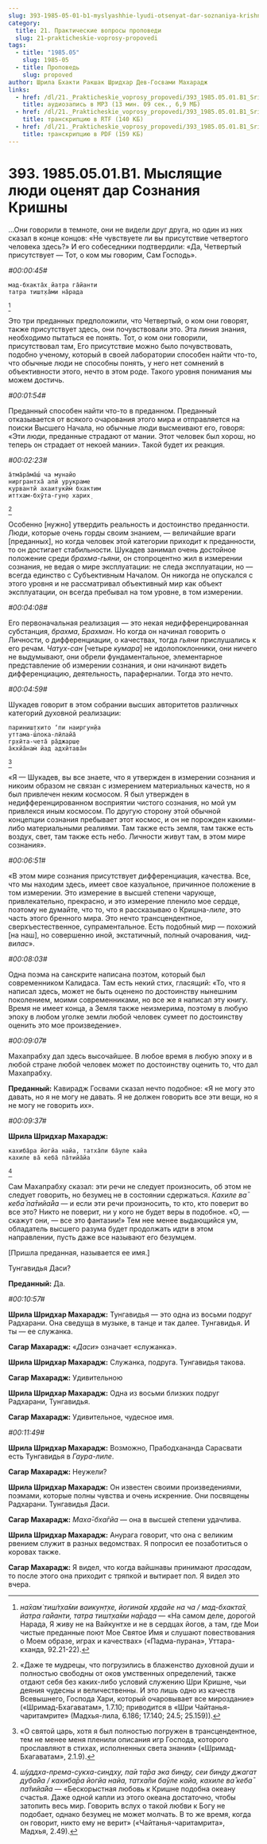 ```yaml
---
slug: 393-1985-05-01-b1-myslyashhie-lyudi-otsenyat-dar-soznaniya-krishny
category:
  title: 21. Практические вопросы проповеди
  slug: 21-prakticheskie-voprosy-propovedi
tags:
  - title: "1985.05"
    slug: 1985-05
  - title: Проповедь
    slug: propoved
author: Шрила Бхакти Ракшак Шридхар Дев-Госвами Махарадж
links:
  - href: /dl/21._Prakticheskie_voprosy_propovedi/393_1985.05.01.B1_SridharMj_Myslyawiye_lyudi_ocenyat_dar_Soznaniya_Krishny.mp3
    title: аудиозапись в MP3 (13 мин. 09 сек., 6,9 МБ)
  - href: /dl/21._Prakticheskie_voprosy_propovedi/393_1985.05.01.B1_SridharMj_Myslyawiye_lyudi_ocenyat_dar_Soznaniya_Krishny.rtf
    title: транскрипцию в RTF (140 КБ)
  - href: /dl/21._Prakticheskie_voprosy_propovedi/393_1985.05.01.B1_SridharMj_Myslyawiye_lyudi_ocenyat_dar_Soznaniya_Krishny.pdf
    title: транскрипцию в PDF (159 КБ)
---
```


# 393. 1985.05.01.B1. Мыслящие люди оценят дар Сознания Кришны

…Они говорили в темноте, они не видели друг друга, но один из них сказал в конце концов: «Не чувствуете ли вы присутствие четвертого человека здесь?» И его собеседники подтвердили: «Да, Четвертый присутствует — Тот, о ком мы говорим, Сам Господь».

*#00:00:45#*

    мад-бхакта̄х̣ йатра га̄йанти
    татра тишт̣ха̄ми на̄рада
[^_ftn1]

Это три преданных предположили, что Четвертый, о ком они говорят, также присутствует здесь, они почувствовали это. Эта линия знания, необходимо пытаться ее понять. Тот, о ком они говорили, присутствовал там, Его присутствие можно было почувствовать, подобно ученому, который в своей лаборатории способен найти что-то, что обычные люди не способны понять, у него нет сомнений в объективности этого, нечто в этом роде. Такого уровня понимания мы можем достичь.

*#00:01:54#*

Преданный способен найти что-то в преданном. Преданный отказывается от всякого очарования этого мира и отправляется на поиски Высшего Начала, но обычные люди высмеивают его, говоря: «Эти люди, преданные страдают от мании. Этот человек был хорош, но теперь он страдает от некоей мании». Такой будет их реакция.

*#00:02:23#*

    а̄тма̄ра̄ма̄ш́ ча мунайо
    ниргрантха̄ апй урукраме
    курвантй ахаитукӣм̇ бхактим
    иттхам-бхӯта-гун̣о харих̣
[^_ftn2]

Особенно [нужно] утвердить реальность и достоинство преданности. Люди, которые очень горды своим знанием, — величайшие враги [преданных], но когда человек этой категории приходит к преданности, то он достигает стабильности. Шукадев занимал очень достойное положение среди *брахма-гьяни*, он стопроцентно жил в измерении сознания, не ведая о мире эксплуатации: не следа эксплуатации, но — всегда единство с Субъективным Началом. Он никогда не опускался с этого уровня и не рассматривал объективный мир как объект эксплуатации, он всегда пребывал на том уровне, в том измерении.

*#00:04:08#*

Его первоначальная реализация — это некая недифференцированная субстанция, *брахма*, *Брахман*. Но когда он начинал говорить о Личности, о дифференциации, о качествах, тогда *гьяни* прислушались к его речам. *Чатух-сан* [четыре *кумара*] не идолопоклонники, они ничего не выдумывают, они обрели фундаментальное, элементарное представление об измерении сознания, и они начинают видеть дифференциацию, деятельность, параферналии. Тогда это нечто.

*#00:04:59#*

Шукадев говорит в этом собрании высших авторитетов различных категорий духовной реализации:

    париниш̣т̣хито ‘пи наиргун̣йа
    уттама-ш́лока-лӣлайа̄
    гр̣хӣта-чета̄ ра̄джарш̣е
    а̄кхйа̄нам̇ йад адхӣтава̄н
[^_ftn3]

«Я — Шукадев, вы все знаете, что я утвержден в измерении сознания и никоим образом не связан с измерением материальных качеств, но я был привлечен неким космосом. Я был утвержден в недифференцированном восприятии чистого сознания, но мой ум привлекся иным космосом. По другую сторону этой обычной концепции сознания пребывает этот космос, и он не порожден какими-либо материальными реалиями. Там также есть земля, там также есть воздух, свет, там также есть небо. Личности живут там, в этом мире сознания».

*#00:06:51#*

«В этом мире сознания присутствует дифференциация, качества. Все, что мы находим здесь, имеет свое казуальное, причинное положение в том измерении. Это измерение в высшей степени чарующе, привлекательно, прекрасно, и это измерение пленило мое сердце, поэтому не думайте, что то, что я рассказываю о Кришна-*лиле*, это часть этого бренного мира. Это нечто трансцендентное, сверхъестественное, супраментальное. Есть подобный мир — похожий [на наш], но совершенно иной, экстатичный, полный очарования, *чид-вилас*».

*#00:08:03#*

Одна поэма на санскрите написана поэтом, который был современником Калидаса. Там есть некий стих, гласящий: «То, что я написал здесь, может не быть оценено по достоинству нынешним поколением, моими современниками, но все же я написал эту книгу. Время не имеет конца, а Земля также неизмерима, поэтому в любую эпоху в любом уголке земли любой человек сумеет по достоинству оценить это мое произведение».

*#00:09:07#*

Махапрабху дал здесь высочайшее. В любое время в любую эпоху и в любой стране любой человек может по достоинству оценить то, что дал Махапрабху.

**Преданный:** Кавирадж Госвами сказал нечто подобное: «Я не могу это давать, но я не могу не давать. Я не должен говорить все эти вещи, но я не могу не говорить их».

*#00:09:37#*

**Шрила Шридхар Махарадж:**

    кахиба̄ра йогйа найа, татха̄пи ба̄уле кайа
    кахиле ва̄ кеба̄ па̄тийа̄йа
[^_ftn4]

Сам Махапрабху сказал: эти речи не следует произносить, об этом не следует говорить, но безумец не в состоянии сдержаться. *Кахиле ва̄ кеба̄ па̄тийа̄йа* — и если эти речи произносить, то кто, кто поверит во все это? Никто не поверит, ни у кого не будет веры в подобное. «О, — скажут они, — все это фантазии!» Тем нее менее выдающийся ум, обладатель высшего разума будет продолжать идти в этом направлении, пусть даже все называют его безумцем.

[Пришла преданная, называется ее имя.]

Тунгавидья Даси?

**Преданный:** Да.

*#00:10:57#*

**Шрила Шридхар Махарадж:** Тунгавидья — это одна из восьми подруг Радхарани. Она сведуща в музыке, в танце и так далее. Тунгавидья. И ты — ее служанка.

**Сагар Махарадж:** «*Даси*» означает «служанка».

**Шрила Шридхар Махарадж:** Служанка, подруга. Тунгавидья такова.

**Сагар Махарадж:** Удивительною

**Шрила Шридхар Махарадж:** Одна из восьми близких подруг Радхарани, Тунгавидья.

**Сагар Махарадж:** Удивительное, чудесное имя.

*#00:11:49#*

**Шрила Шридхар Махарадж:** Возможно, Прабодхананда Сарасвати есть Тунгавидья в *Гаура-лиле*.

**Сагар Махарадж:** Неужели?

**Шрила Шридхар Махарадж:** Он известен своими произведениями, поэмами, которые полны чувства и очень искренние. Они посвящены Радхарани. Тунгавидья Даси.

**Сагар Махарадж:** *Маха̄-бха̄гйа* — она в высшей степени удачлива.

**Шрила Шридхар Махарадж:** Анурага говорит, что она с великим рвением служит в разных ведомствах. Я попросил ее позаботиться о коровах также.

**Сагар Махарадж:** Я видел, что когда вайшнавы принимают *прасадам*, то после этого она приходит с тряпкой и вытирает пол. Я видел это вчера.



[^_ftn1]: *на̄хам̇ тиш́т̣ха̄ми ваикун̣т̣хе, йогина̄м хр̣дайе на ча / мад-бхакта̄х̣ йатра га̄йанти, татра тишт̣ха̄ми на̄рада* — «На самом деле, дорогой Нарада, Я живу не на Вайкунтхе и не в сердцах йогов, а там, где Мои чистые преданные поют Мое Святое Имя и слушают повествования о Моем образе, играх и качествах» («Падма-пурана», Уттара-кханда, 92.21-22).

[^_ftn2]: «Даже те мудрецы, что погрузились в блаженство духовной души и полностью свободны от оков умственных определений, также отдают себя без каких-либо условий служению Шри Кришне, чьи деяния чудесны и величественны. И это лишь одно из качеств Всевышнего, Господа Хари, который очаровывает все мироздание» («Шримад-Бхагаватам», 1.7.10; приводится в «Шри Чайтанья-чаритамрите» (Мадхья-лила, 6.186; 17.140; 24.5; 25.159)).

[^_ftn3]: «О святой царь, хотя я был полностью погружен в трансцендентное, тем не менее меня пленили описания игр Господа, которого прославляют в стихах, исполненных света знания» («Шримад-Бхагаватам», 2.1.9).

[^_ftn4]: *ш́уддха-према-сукха-синдху, па̄и та̄ра эка бинду, сеи бинду джагат д̣уба̄йа / кахиба̄ра йогйа найа, татха̄пи ба̄уле кайа, кахиле ва̄ кеба̄ па̄тийа̄йа* — «Бескорыстная любовь к Кришне подобна океану счастья. Даже одной капли из этого океана достаточно, чтобы затопить весь мир. Говорить вслух о такой любви к Богу не подобает, однако безумец не может молчать. В то же время, когда он говорит, никто ему не верит» («Чайтанья-чаритамрита», Мадхья, 2.49).

